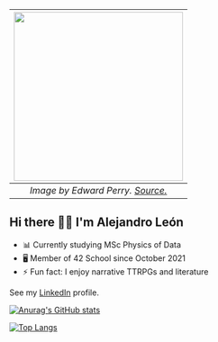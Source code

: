 | <img src="http://www.sc.ehu.es/mathema1/Perry1.jpg" width="300"> |
|:--:| 
| *Image by Edward Perry. [Source.](http://www.sc.ehu.es/mathema1/Alhambra.htm)* |


## Hi there 👋🏻 I'm Alejandro León

- 📊 Currently studying MSc Physics of Data
- 🖥 Member of 42 School since October 2021
- ⚡️ Fun fact: I enjoy narrative TTRPGs and literature

See my [LinkedIn](https://www.linkedin.com/in/alejandro-le%C3%B3n-castell-ba569b21b/) profile.


[![Anurag's GitHub stats](https://github-readme-stats.vercel.app/api?username=ElHuaco&theme=gruvbox&hide_border=true&hide=issues)](https://github.com/anuraghazra/github-readme-stats)

[![Top Langs](https://github-readme-stats.vercel.app/api/top-langs/?username=ElHuaco&theme=gruvbox&hide_border=true&layout=compact&hide=makefile)](https://github.com/anuraghazra/github-readme-stats)
